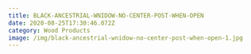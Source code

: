 ```yaml
---
title: BLACK-ANCESTRIAL-WNIDOW-NO-CENTER-POST-WHEN-OPEN
date: 2020-08-25T17:30:46.072Z
category: Wood Products
image: /img/black-ancestrial-wnidow-no-center-post-when-open-1.jpg
---
```


